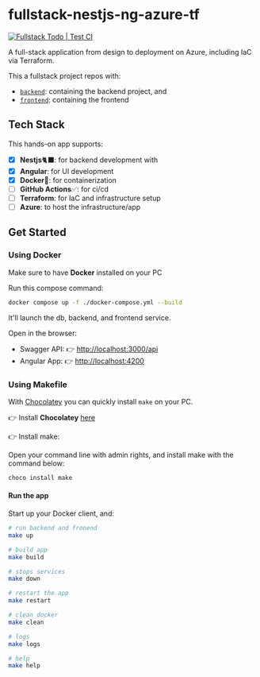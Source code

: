 # fullstack-nestjs-ng-azure-tf

[![Fullstack Todo | Test CI](https://github.com/Brandel-T/fullstack-nestjs-ng-azure-tf/actions/workflows/ci.yml/badge.svg?branch=main)](https://github.com/Brandel-T/fullstack-nestjs-ng-azure-tf/actions/workflows/ci.yml)

A full-stack application from design to deployment on Azure, including IaC via Terraform.

This a fullstack project repos with:

- [`backend`](/backend/): containing the backend project, and
- [`frontend`](/frontend/): containing the frontend

## Tech Stack

This hands-on app supports:

- [x] **Nestjs**🐈‍⬛: for backend development with
- [x] **Angular**: for UI development
- [x] **Docker**🐬: for containerization
- [ ] **GitHub Actions**✅: for ci/cd
- [ ] **Terraform**: for IaC and infrastructure setup
- [ ] **Azure**: to host the infrastructure/app

## Get Started


### Using Docker

Make sure to have **Docker** installed on your PC

Run this compose command:

```sh
docker compose up -f ./docker-compose.yml --build
```

It'll launch the db, backend, and frontend service.

Open in the browser:

- Swagger API: 👉 <http://localhost:3000/api>
- Angular App: 👉 <http://localhost:4200>

### Using Makefile

With [Chocolatey]( https://chocolatey.org/) you can quickly install `make` on your PC.

👉 Install **Chocolatey** [here]( https://chocolatey.org/install)

👉 Install make:

Open your command line with admin rights, and install make with the command below:

```sh
choco install make
```

#### Run the app

Start up your Docker client, and:

```sh
# run backend and fronend
make up

# build app
make build

# stops services
make down

# restart the app
make restart

# clean docker
make clean

# logs
make logs

# help
make help
```
